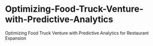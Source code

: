 # Optimizing-Food-Truck-Venture-with-Predictive-Analytics
Optimizing Food Truck Venture with Predictive Analytics for Restaurant Expansion
